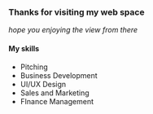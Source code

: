 ### Thanks for visiting my web space

*hope you enjoying the view from there*



#### My skills
+ Pitching 
+ Business Development
+ UI/UX Design
+ Sales and Marketing
+ FInance Management